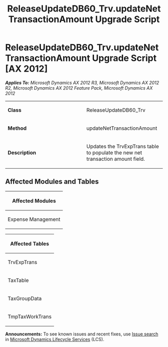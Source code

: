 ﻿---
title: ReleaseUpdateDB60_Trv.updateNetTransactionAmount Upgrade Script
TOCTitle: ReleaseUpdateDB60_Trv.updateNetTransactionAmount Upgrade Script
ms:assetid: a114f8a5-41dd-0306-d02a-8c114543f506
ms:mtpsurl: https://msdn.microsoft.com/en-us/library/JJ736722(v=AX.60)
ms:contentKeyID: 49710154
ms.date: 05/18/2015
mtps_version: v=AX.60
---

# ReleaseUpdateDB60\_Trv.updateNetTransactionAmount Upgrade Script [AX 2012]


_**Applies To:** Microsoft Dynamics AX 2012 R3, Microsoft Dynamics AX 2012 R2, Microsoft Dynamics AX 2012 Feature Pack, Microsoft Dynamics AX 2012_

<table>
<colgroup>
<col style="width: 50%" />
<col style="width: 50%" />
</colgroup>
<tbody>
<tr class="odd">
<td><p><strong>Class</strong></p></td>
<td><p>ReleaseUpdateDB60_Trv</p></td>
</tr>
<tr class="even">
<td><p><strong>Method</strong></p></td>
<td><p>updateNetTransactionAmount</p></td>
</tr>
<tr class="odd">
<td><p><strong>Description</strong></p></td>
<td><p>Updates the TrvExpTrans table to populate the new net transaction amount field.</p></td>
</tr>
</tbody>
</table>


## Affected Modules and Tables

<table>
<colgroup>
<col style="width: 100%" />
</colgroup>
<thead>
<tr class="header">
<th><p>Affected Modules</p></th>
</tr>
</thead>
<tbody>
<tr class="odd">
<td><p>Expense Management</p></td>
</tr>
</tbody>
</table>


<table>
<colgroup>
<col style="width: 100%" />
</colgroup>
<thead>
<tr class="header">
<th><p>Affected Tables</p></th>
</tr>
</thead>
<tbody>
<tr class="odd">
<td><p>TrvExpTrans</p></td>
</tr>
<tr class="even">
<td><p>TaxTable</p></td>
</tr>
<tr class="odd">
<td><p>TaxGroupData</p></td>
</tr>
<tr class="even">
<td><p>TmpTaxWorkTrans</p></td>
</tr>
</tbody>
</table>

  
**Announcements:** To see known issues and recent fixes, use [Issue search](http://go.microsoft.com/fwlink/?linkid=389258) in [Microsoft Dynamics Lifecycle Services](http://go.microsoft.com/fwlink/?linkid=306505) (LCS).

